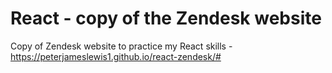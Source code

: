 # React - copy of the Zendesk website

Copy of Zendesk website to practice my React skills - https://peterjameslewis1.github.io/react-zendesk/#


